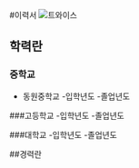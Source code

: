 #이력서
![트와이스](https://post-phinf.pstatic.net/MjAxOTAxMDhfMTM3/MDAxNTQ2OTUzNzk4ODI1.MZswVvnX_FXL8U-Srxy3LPLrOEWbQG4cuEIIpfrZ-tog.FojuFTZdWsx61EK5CW53znQZx7IoWlJ63pAteEczI14g.JPEG/twice-feature.jpg?type=w1200)

## 학력란
### 중학교
* 동원중학교
 -입학년도 
 -졸업년도
 
###고등학교
 -입학년도 
 -졸업년도
 
###대학교
 -입학년도 
 -졸업년도

##경력란

